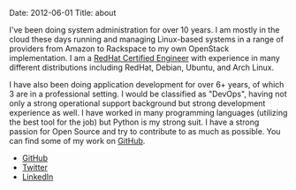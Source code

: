 Date: 2012-06-01
Title: about

I've been doing system administration for over 10 years.  I am mostly in the cloud these days running and managing Linux-based systems in a range of providers from Amazon to Rackspace to my own OpenStack implementation.  I am a <a href="https://www.redhat.com/wapps/training/certification/verify.html?certNumber=805010760349865&amp;verify=Verify" target="_rh">RedHat Certified Engineer</a> with experience in many different distributions including RedHat, Debian, Ubuntu, and Arch Linux.

I have also been doing application development for over 6+ years, of which 3 are in a professional setting.  I would be classified as "DevOps", having not only a strong operational support background but strong development experience as well.  I have worked in many programming languages (utilizing the best tool for the job) but Python is my strong suit.  I have a strong passion for Open Source and try to contribute to as much as possible.  You can find some of my work on <a href="https://github.com/ehazlett" target="_gh">GitHub</a>.

* <a href="https://github.com/ehazlett" target="_gh"><span class="badge badge-info">GitHub</span></a>
* <a href="https://twitter.com/ehazlett" target="_tw"><span class="badge badge-warning">Twitter</span></a>
* <a href="http://www.linkedin.com/pub/evan-hazlett/36/377/262" target="_li"><span class="badge">LinkedIn</span></a>
